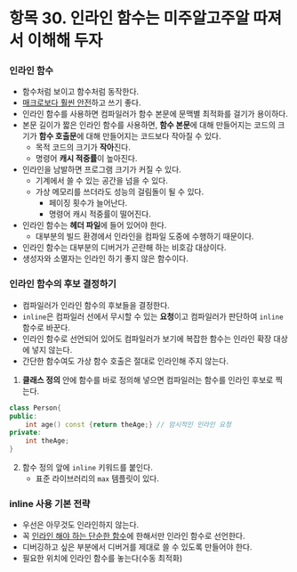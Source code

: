 # 항목 30. 인라인 함수는 미주알고주알 따져서 이해해 두자
### 인라인 함수
- 함수처럼 보이고 함수처럼 동작한다.
- [매크로보다 훨씬 안전](/Chapter1/Item2.md)하고 쓰기 좋다.
- 인라인 함수를 사용하면 컴파일러가 함수 본문에 문맥별 최적화를 걸기가 용이하다.
- 본문 길이가 짧은 인라인 함수를 사용하면, **함수 본문**에 대해 만들어지는 코드의 크기가 **함수 호출문**에 대해 만들어지는 코드보다 작아질 수 있다.
    - 목적 코드의 크기가 **작아**진다.
    - 명령어 **캐시 적중률**이 높아진다.
- 인라인을 남발하면 프로그램 크기가 커질 수 있다.
    - 기계에서 쓸 수 있는 공간을 넘을 수 있다.
    - 가상 메모리를 쓰더라도 성능의 걸림돌이 될 수 있다.
        - 페이징 횟수가 늘어난다.
        - 명령어 캐시 적중률이 떨어진다.
- 인라인 함수는 **헤더 파일**에 들어 있어야 한다.
    - 대부분의 빌드 환경에서 인라인을 컴파일 도중에 수행하기 때문이다.
- 인라인 함수는 대부분의 디버거가 곤란해 하는 비호감 대상이다.
- 생성자와 소멸자는 인라인 하기 좋지 않은 함수이다.

### 인라인 함수의 후보 결정하기
- 컴파일러가 인라인 함수의 후보들을 결정한다.
- `inline`은 컴파일러 선에서 무시할 수 있는 **요청**이고 컴파일러가 판단하여 `inline` 함수로 바꾼다.
- 인라인 함수로 선언되어 있어도 컴파일러가 보기에 복잡한 함수는 인라인 확장 대상에 넣지 않는다.
- 간단한 함수여도 가상 함수 호출은 절대로 인라인해 주지 않는다.
1. **클래스 정의** 안에 함수를 바로 정의해 넣으면 컴파일러는 함수를 인라인 후보로 찍는다.
```cpp
class Person{
public:
    int age() const {return theAge;} // 암시적인 인라인 요청
private:
    int theAge;
}
```
2. 함수 정의 앞에 `inline` 키워드를 붙인다.
    - 표준 라이브러리의 `max` 템플릿이 있다.

### inline 사용 기본 전략
- 우선은 아무것도 인라인하지 않는다.
- 꼭 [인라인 해야 하는 단순한 함수](/Chapter7/Item46.md)에 한해서만 인라인 함수로 선언한다.
- 디버깅하고 싶은 부분에서 디버거를 제대로 쓸 수 있도록 만들어야 한다.
- 필요한 위치에 인라인 함수를 놓는다(수동 최적화)